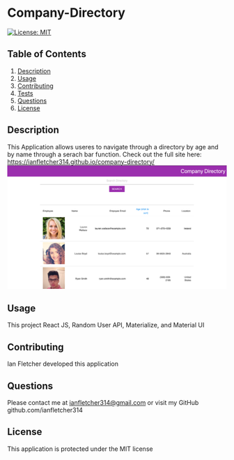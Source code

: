 # Company-Directory
[![License: MIT](https://img.shields.io/badge/License-MIT-yellow.svg)](https://opensource.org/licenses/MIT)
## Table of Contents
 1. [Description](#Description)
 2. [Usage](#Usage)
 3. [Contributing](#Contributing)
 4. [Tests](#Tests)
 5. [Questions](#Questions)
 6. [License](#License)
## Description
This Application allows useres to navigate through a directory by age and by name through a serach bar function. Check out the full site here: https://ianfletcher314.github.io/company-directory/
![Company-Directory](public/company-directory.png)


## Usage
This project React JS, Random User API, Materialize, and Material UI

## Contributing
Ian Fletcher developed this application 

## Questions 
Please contact me at ianfletcher314@gmail.com or visit my GitHub github.com/ianfletcher314

## License
This application is protected under the MIT license
  
